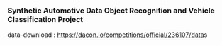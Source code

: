 ### Synthetic Automotive Data Object Recognition and Vehicle Classification Project

data-download : <https://dacon.io/competitions/official/236107/data>s
